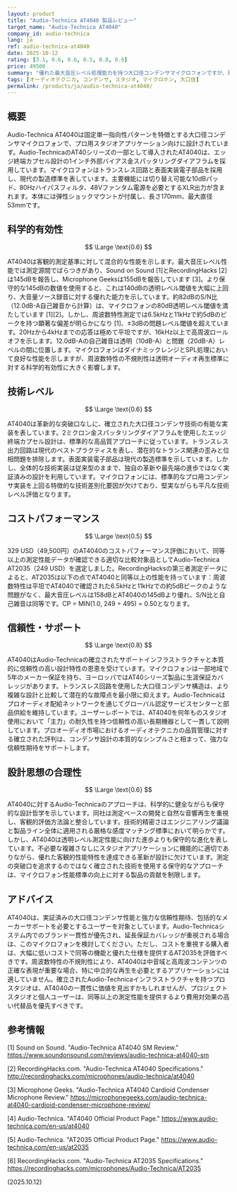 ```yaml
---
layout: product
title: "Audio-Technica AT4040 製品レビュー"
target_name: "Audio-Technica AT4040"
company_id: audio-technica
lang: ja
ref: audio-technica-at4040
date: 2025-10-12
rating: [3.1, 0.6, 0.6, 0.5, 0.8, 0.6]
price: 49500
summary: "優れた最大音圧レベル処理能力を持つ大口径コンデンサマイクロフォンですが、周波数特性の不均一な特性が問題となります"
tags: [オーディオテクニカ, コンデンサ, スタジオ, マイクロホン, 大口径]
permalink: /products/ja/audio-technica-at4040/
---
```

## 概要

Audio-Technica AT4040は固定単一指向性パターンを特徴とする大口径コンデンサマイクロフォンで、プロ用スタジオアプリケーション向けに設計されています。Audio-TechnicaのAT40シリーズの一部として導入されたAT4040は、エッジ終端カプセル設計の1インチ外部バイアス金スパッタリングダイアフラムを採用しています。マイクロフォンはトランスレス回路と表面実装電子部品を採用し、現代の製造標準を表しています。主要機能には切り替え可能な10dBパッド、80Hzハイパスフィルタ、48Vファンタム電源を必要とするXLR出力が含まれます。本体には弾性ショックマウントが付属し、長さ170mm、最大直径53mmです。

## 科学的有効性

$$ \Large \text{0.6} $$

AT4040は客観的測定基準に対して混合的な性能を示します。最大音圧レベル性能では測定源間でばらつきがあり、Sound on Sound [1]とRecordingHacks [2]は145dBを報告し、Microphone Geeksは155dBを報告しています [3]。より保守的な145dBの数値を使用すると、これは140dBの透明レベル閾値を大幅に上回り、大音量ソース録音に対する優れた能力を示しています。約82dBのS/N比（12.0dB-A自己雑音から計算）は、マイクロフォンの80dB透明レベル閾値を満たしています [1][2]。しかし、周波数特性測定では6.5kHzと11kHzで約5dBのピークを持つ顕著な偏差が明らかになり [1]、±3dBの問題レベル閾値を超えています。20Hzから4kHzまでの応答は極めて平坦ですが、16kHz以上で高周波ロールオフを示します。12.0dB-Aの自己雑音は透明（10dB-A）と問題（20dB-A）レベルの間に位置します。マイクロフォンはダイナミックレンジとSPL処理において良好な性能を示しますが、周波数特性の不規則性は透明オーディオ再生標準に対する科学的有効性に大きく影響します。

## 技術レベル

$$ \Large \text{0.6} $$

AT4040は革新的な突破口なしに、確立された大口径コンデンサ技術の有能な実装を表しています。2ミクロン金スパッタリングダイアフラムを使用したエッジ終端カプセル設計は、標準的な高品質アプローチに従っています。トランスレス出力回路は現代のベストプラクティスを表し、潜在的なトランス関連の歪みと位相問題を排除します。表面実装電子部品は現代の製造標準を示しています。しかし、全体的な技術実装は従来型のままで、独自の革新や最先端の進歩ではなく実証済みの設計を利用しています。マイクロフォンには、標準的なプロ用コンデンサ実装を上回る特徴的な技術差別化要因が欠けており、堅実ながらも平凡な技術レベル評価となります。

## コストパフォーマンス

$$ \Large \text{0.5} $$

329 USD（49,500円）のAT4040のコストパフォーマンス評価において、同等以上の測定性能データが確認できる適切な比較対象品としてAudio-Technica AT2035（249 USD）を選定しました。RecordingHacksの第三者測定データによると、AT2035は以下の点でAT4040と同等以上の性能を持っています：周波数特性は平坦でAT4040で確認された6.5kHzと11kHzでの約5dBピークのような問題がなく、最大音圧レベルは158dBとAT4040の145dBより優れ、S/N比と自己雑音は同等です。CP = MIN(1.0, 249 ÷ 495) = 0.50となります。

## 信頼性・サポート

$$ \Large \text{0.8} $$

AT4040はAudio-Technicaの確立されたサポートインフラストラクチャと本質的に信頼性の高い設計特性の恩恵を受けています。マイクロフォンは一部地域で5年のメーカー保証を持ち、ヨーロッパではAT40シリーズ製品に生涯保証カバレッジがあります。トランスレス回路を使用した大口径コンデンサ構造は、より複雑な設計と比較して潜在的な故障点を最小限に抑えます。Audio-Technicaはプロオーディオ配給ネットワークを通じてグローバル認定サービスセンターと部品供給を維持しています。ユーザーレポートでは、AT4040を何年ものスタジオ使用において「主力」の耐久性を持つ信頼性の高い長期機器として一貫して説明しています。プロオーディオ市場におけるオーディオテクニカの品質管理に対する確立された評判は、コンデンサ設計の本質的なシンプルさと相まって、強力な信頼性期待をサポートします。

## 設計思想の合理性

$$ \Large \text{0.6} $$

AT4040に対するAudio-Technicaのアプローチは、科学的に健全ながらも保守的な設計哲学を示しています。同社は測定ベースの開発と自然な音響再生を重視し、客観的評価方法論と整合しています。技術的精密さはエンジニアリング議論と製品ライン全体に適用される厳格な感度マッチング標準において明らかです。しかし、AT4040は透明レベル測定性能に向けた進歩よりも保守的な進化を表しています。不必要な複雑さなしにスタジオアプリケーションに機能的に適切でありながら、優れた客観的性能特性を達成できる革新が設計に欠けています。測定の突破口を追求するのではなく確立された技術を使用する保守的なアプローチは、マイクロフォン性能標準の向上に対する製品の貢献を制限します。

## アドバイス

AT4040は、実証済みの大口径コンデンサ性能と強力な信頼性期待、包括的なメーカーサポートを必要とするユーザーを対象としています。Audio-Technicaシステム内でのブランド一貫性が優先され、延長保証カバレッジが重視される場合は、このマイクロフォンを検討してください。ただし、コストを重視する購入者は、大幅に低いコストで同等の機能と優れた仕様を提供するAT2035を評価すべきです。周波数特性の不規則性により、AT4040は中音域と高周波コンテンツの正確な表現が重要な場合、特に中立的な再生を必要とするアプリケーションには適していません。確立されたAudio-Technicaインフラストラクチャを持つプロスタジオは、AT4040の一貫性に価値を見出すかもしれませんが、プロジェクトスタジオと個人ユーザーは、同等以上の測定性能を提供するより費用対効果の高い代替品を優先すべきです。

## 参考情報

[1] Sound on Sound. "Audio-Technica AT4040 SM Review." https://www.soundonsound.com/reviews/audio-technica-at4040-sm

[2] RecordingHacks.com. "Audio-Technica AT4040 Specifications." http://recordinghacks.com/microphones/audio-technica/at4040

[3] Microphone Geeks. "Audio-Technica AT4040 Cardioid Condenser Microphone Review." https://microphonegeeks.com/audio-technica-at4040-cardioid-condenser-microphone-review/

[4] Audio-Technica. "AT4040 Official Product Page." https://www.audio-technica.com/en-us/at4040

[5] Audio-Technica. "AT2035 Official Product Page." https://www.audio-technica.com/en-us/at2035

[6] RecordingHacks.com. "Audio-Technica AT2035 Specifications." https://recordinghacks.com/microphones/Audio-Technica/AT2035

(2025.10.12)